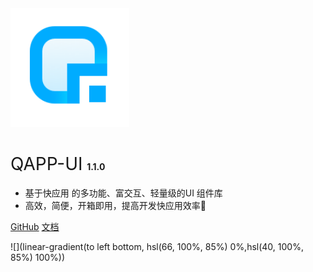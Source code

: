 <img src="./docs/assets/logo.png" width="190px">

# <span style="font-weight:400;">QAPP-UI</span> <span style="font-size:14px">1.1.0</span>

- 基于快应用 的多功能、富交互、轻量级的UI 组件库
- 高效，简便，开箱即用，提高开发快应用效率:rocket:

[GitHub](https://github.com/qapp-ui/qapp-ui)
[文档](#QAPP-UI)

![](linear-gradient(to left bottom, hsl(66, 100%, 85%) 0%,hsl(40, 100%, 85%) 100%))
